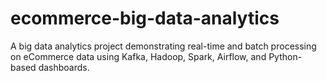 # ecommerce-big-data-analytics
A big data analytics project demonstrating real-time and batch processing on eCommerce data using Kafka, Hadoop, Spark, Airflow, and Python-based dashboards.
